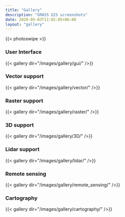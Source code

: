 ```yaml
---
title: "Gallery"
description: "GRASS GIS screenshots"
date: 2020-05-03T11:02:05+06:00
layout: "gallery"
---
```


{{< photoswipe >}}


### User Interface

{{< gallery dir="/images/gallery/gui/" />}}

### Vector support

{{< gallery dir="/images/gallery/vector/" />}}

### Raster support

{{< gallery dir="/images/gallery/raster/" />}}

### 3D support

{{< gallery dir="/images/gallery/3D/" />}}

### Lidar support

{{< gallery dir="/images/gallery/lidar/" />}}

### Remote sensing

{{< gallery dir="/images/gallery/remote_sensing/" />}}

### Cartography

{{< gallery dir="/images/gallery/cartography/" />}}
